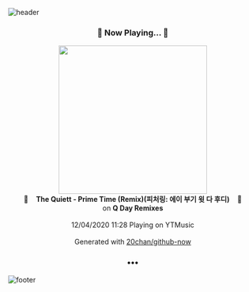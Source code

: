 ![header](https://capsule-render.vercel.app/api?type=wave&height=170&section=header&text=Hi.%20I'm%20SHIFT&fontColor=090707&fontAlignX=45&fontAlignY=65&fontSize=100)

<h3 align="center">🎵 Now Playing... 🎵</h3>
<p align="center">
  <a href="https://music.youtube.com/channel/UC8UpjJOF1-iDw04kGk3liSw">
    <img width="300" src="https://lh3.googleusercontent.com/dFNyrhBwKeq-GdmJ3z9ldCgTrJv2kpA_MvXW7AdEHClOuvygP6TwtrMwo0x2zrYzDjPMoMdGn4YbkOLP">
  </a>
  <br>
  🎵&nbsp&nbsp&nbsp <b>The Quiett - Prime Time (Remix)(피처링: 에이 부기 윗 다 후디)</b> &nbsp&nbsp&nbsp🎵
  <br>
  on <b>Q Day Remixes</b>
  
  <br />
  <br />
  12/04/2020 11:28 Playing on YTMusic
  <br />
  <br />
  Generated with <a href="https://github.com/20chan/github-now">20chan/github-now</a>
</p>

<h3 align="center">•••</h3>

![footer](https://capsule-render.vercel.app/api?type=wave&height=150&section=footer)
